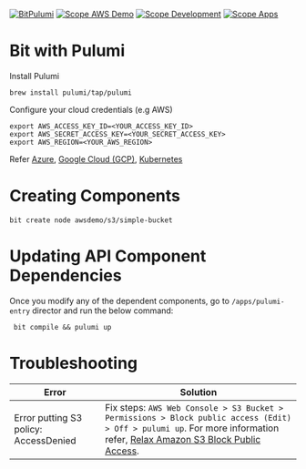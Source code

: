 [![BitPulumi](https://img.shields.io/badge/Bit-@bitpulumi-2C00C3)](https://bit.cloud/bitpulumi)
[![Scope AWS Demo](https://img.shields.io/badge/Scope-AWS_Demo_(4)-820596)](https://bit.cloud/bitpulumi/awsdemo)
[![Scope Development](https://img.shields.io/badge/Scope-Development_(1)-820596)](https://bit.cloud/bitpulumi/development)
[![Scope Apps](https://img.shields.io/badge/Scope-Apps_(1)-820596)](https://bit.cloud/bitpulumi/apps)
# Bit with Pulumi

Install Pulumi
```
brew install pulumi/tap/pulumi
```

Configure your cloud credentials (e.g AWS)

```
export AWS_ACCESS_KEY_ID=<YOUR_ACCESS_KEY_ID>
export AWS_SECRET_ACCESS_KEY=<YOUR_SECRET_ACCESS_KEY>
export AWS_REGION=<YOUR_AWS_REGION>
```

Refer [Azure](https://www.pulumi.com/registry/packages/azure/installation-configuration/), [Google Cloud (GCP)](https://www.pulumi.com/registry/packages/gcp/installation-configuration/), [Kubernetes](https://www.pulumi.com/registry/packages/kubernetes/installation-configuration/)

# Creating Components

```
bit create node awsdemo/s3/simple-bucket
```

# Updating API Component Dependencies

Once you modify any of the dependent components, go to `/apps/pulumi-entry` director and run the below command:

```
 bit compile && pulumi up
```

# Troubleshooting

| Error                                   | Solution                                                                                                                                                         |
|-----------------------------------------|-----------------------------------------------------------------------------------------------------------------------------------------------------------------|
| Error putting S3 policy: AccessDenied | Fix steps: `AWS Web Console > S3 Bucket > Permissions > Block public access (Edit) > Off > pulumi up`. For more information refer, [Relax Amazon S3 Block Public Access](https://aws.amazon.com/blogs/aws/amazon-s3-block-public-access-another-layer-of-protection-for-your-accounts-and-buckets/). |
